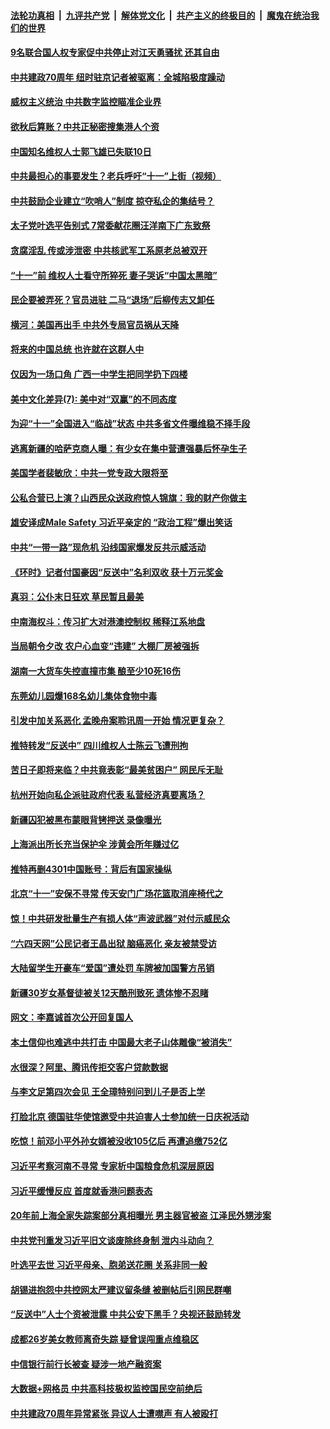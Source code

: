 ####  [法轮功真相](../../../../basic/blob/master/README.md?t=09250726) &nbsp;|&nbsp; [九评共产党](../../../../9ping.md/blob/master/README.md?t=09250726) &nbsp;|&nbsp; [解体党文化](../../../../jtdwh.md/blob/master/README.md?t=09250726)  &nbsp;|&nbsp; [共产主义的终极目的](../../../../gczydzjmd.md/blob/master/README.md?t=09250726) &nbsp;|&nbsp; [魔鬼在统治我们的世界](../../../../mgztzwmdsj.md/blob/master/README.md?t=09250726) 

#### [9名联合国人权专家促中共停止对江天勇骚扰  还其自由](../pages/soh_zgxw/n3208638.md?t=09250726) 

#### [中共建政70周年 纽时驻京记者被驱离：全城陷极度躁动](../pages/soh_zgxw/n3208197.md?t=09250726) 

#### [威权主义统治 中共数字监控瞄准企业界](../pages/soh_zgxw/n3207948.md?t=09250726) 

#### [欲秋后算账？中共正秘密搜集港人个资](../pages/soh_zgxw/n3207168.md?t=09250726) 

#### [中国知名维权人士郭飞雄已失联10日](../pages/soh_zgxw/n3206367.md?t=09250726) 

#### [中共最担心的事要发生？老兵呼吁“十一”上街（视频）](../pages/soh_zgxw/n3206280.md?t=09250726) 

#### [中共鼓励企业建立“吹哨人”制度 掠夺私企的集结号？](../pages/soh_zgxw/n3206019.md?t=09250726) 

#### [太子党叶选平告别式  7常委献花圈汪洋南下广东致祭](../pages/soh_zgxw/n3205782.md?t=09250726) 

#### [贪腐淫乱 传或涉泄密 中共核武军工系原老总被双开](../pages/soh_zgxw/n3205449.md?t=09250726) 

#### [“十一”前 维权人士看守所猝死 妻子哭诉“中国太黑暗”](../pages/soh_zgxw/n3205230.md?t=09250726) 

#### [民企要被弄死？官员进驻 二马“退场”后柳传志又卸任](../pages/soh_zgxw/n3205197.md?t=09250726) 

#### [横河：美国再出手 中共外专局官员祸从天降](../pages/soh_zgxw/n3204981.md?t=09250726) 

#### [将来的中国总统 也许就在这群人中](../pages/soh_zgxw/n3204942.md?t=09250726) 

#### [仅因为一场口角 广西一中学生把同学扔下四楼](../pages/soh_zgxw/n3204783.md?t=09250726) 

#### [美中文化差异(7):  美中对“双赢”的不同态度](../pages/soh_zgxw/n3204255.md?t=09250726) 

#### [为迎“十一”全国进入“临战”状态  中共多省文件曝维稳不择手段](../pages/soh_zgxw/n3204186.md?t=09250726) 

#### [逃离新疆的哈萨克商人曝：有少女在集中营遭强暴后怀孕生子](../pages/soh_zgxw/n3203793.md?t=09250726) 

#### [美国学者裴敏欣：中共一党专政大限将至](../pages/soh_zgxw/n3203145.md?t=09250726) 

#### [公私合营已上演？山西民众送政府惊人锦旗：我的财产你做主](../pages/soh_zgxw/n3202839.md?t=09250726) 

#### [雄安译成Male Safety  习近平亲定的 “政治工程”爆出笑话](../pages/soh_zgxw/n3202818.md?t=09250726) 

#### [中共“一带一路”现危机  沿线国家爆发反共示威活动](../pages/soh_zgxw/n3202785.md?t=09250726) 

#### [《环时》记者付国豪因“反送中”名利双收 获十万元奖金](../pages/soh_zgxw/n3202701.md?t=09250726) 

#### [真羽：公仆末日狂欢 草民暂且最美](../pages/soh_zgxw/n3202467.md?t=09250726) 

#### [中南海权斗：传习扩大对港澳控制权 稀释江系地盘](../pages/soh_zgxw/n3202368.md?t=09250726) 

#### [当局朝令夕改 农户心血变“违建” 大棚厂房被强拆](../pages/soh_zgxw/n3202254.md?t=09250726) 

#### [湖南一大货车失控直撞市集 酿至少10死16伤](../pages/soh_zgxw/n3202296.md?t=09250726) 

#### [东莞幼儿园爆168名幼儿集体食物中毒](../pages/soh_zgxw/n3202206.md?t=09250726) 

#### [引发中加关系恶化 孟晚舟案聆讯周一开始 情况更复杂？](../pages/soh_zgxw/n3202161.md?t=09250726) 

#### [推特转发“反送中” 四川维权人士陈云飞遭刑拘](../pages/soh_zgxw/n3201669.md?t=09250726) 

#### [苦日子即将来临？中共竟表彰“最美贫困户” 网民斥无耻](../pages/soh_zgxw/n3201276.md?t=09250726) 

#### [杭州开始向私企派驻政府代表 私营经济真要离场？](../pages/soh_zgxw/n3201078.md?t=09250726) 

#### [新疆囚犯被黑布蒙眼背铐押送 录像曝光](../pages/soh_zgxw/n3200940.md?t=09250726) 

#### [上海派出所长充当保护伞 涉黄会所年赚过亿](../pages/soh_zgxw/n3200757.md?t=09250726) 

#### [推特再删4301中国账号：背后有国家操纵](../pages/soh_zgxw/n3200697.md?t=09250726) 

#### [北京“十一”安保不寻常 传天安门广场花篮取消座椅代之](../pages/soh_zgxw/n3200658.md?t=09250726) 

#### [惊！中共研发批量生产有损人体“声波武器”对付示威民众](../pages/soh_zgxw/n3200544.md?t=09250726) 

#### [“六四天网”公民记者王晶出狱 脑癌恶化 亲友被禁受访](../pages/soh_zgxw/n3200454.md?t=09250726) 

#### [大陆留学生开豪车“爱国”遭处罚  车牌被加国警方吊销](../pages/soh_zgxw/n3200121.md?t=09250726) 

#### [新疆30岁女基督徒被关12天酷刑致死  遗体惨不忍睹](../pages/soh_zgxw/n3199989.md?t=09250726) 

#### [网文：李嘉诚首次公开回复国人](../pages/soh_zgxw/n3199389.md?t=09250726) 

#### [本土信仰也难逃中共打击  中国最大老子山体雕像“被消失”](../pages/soh_zgxw/n3199176.md?t=09250726) 

#### [水很深？阿里、腾讯传拒交客户贷款数据](../pages/soh_zgxw/n3199083.md?t=09250726) 

#### [与李文足第四次会见 王全璋特别问到儿子是否上学](../pages/soh_zgxw/n3199011.md?t=09250726) 

#### [打脸北京 德国驻华使馆邀受中共迫害人士参加统一日庆祝活动](../pages/soh_zgxw/n3198990.md?t=09250726) 

#### [吃惊！前邓小平外孙女婿被没收105亿后 再遭追缴752亿](../pages/soh_zgxw/n3198858.md?t=09250726) 

#### [习近平考察河南不寻常 专家析中国粮食危机深层原因](../pages/soh_zgxw/n3198417.md?t=09250726) 

#### [习近平缓慢反应 首度就香港问题表态](../pages/soh_zgxw/n3198678.md?t=09250726) 

#### [20年前上海全家失踪案部分真相曝光  男主器官被盗 江泽民外甥涉案](../pages/soh_zgxw/n3197634.md?t=09250726) 

#### [中共党刊重发习近平旧文谈废除终身制 泄内斗动向？](../pages/soh_zgxw/n3196578.md?t=09250726) 

#### [叶选平去世 习近平母亲、胞弟送花圈 关系非同一般](../pages/soh_zgxw/n3196719.md?t=09250726) 

#### [胡锡进抱怨中共控网太严建议留条缝 被删帖后引网民群嘲](../pages/soh_zgxw/n3196422.md?t=09250726) 

#### [“反送中”人士个资被泄露  中共公安下黑手？央视还鼓励转发](../pages/soh_zgxw/n3196383.md?t=09250726) 

#### [成都26岁美女教师离奇失踪 疑曾误闯重点维稳区](../pages/soh_zgxw/n3196107.md?t=09250726) 

#### [中信银行前行长被查 疑涉一地产融资案](../pages/soh_zgxw/n3195594.md?t=09250726) 

#### [大数据+网格员  中共高科技极权监控国民空前绝后](../pages/soh_zgxw/n3195825.md?t=09250726) 

#### [中共建政70周年异常紧张 异议人士遭噤声 有人被殴打](../pages/soh_zgxw/n3195612.md?t=09250726) 

